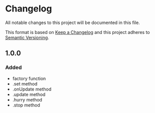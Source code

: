 # Changelog

All notable changes to this project will be documented in this file.

This format is based on [Keep a Changelog](https://keepachangelog.com/en/1.0.0/) and this project adheres to [Semantic Versioning](https://semver.org/spec/v2.0.0.html).

## 1.0.0

### Added

- factory function
- .set method
- .onUpdate method
- .update method
- .hurry method
- .stop method
